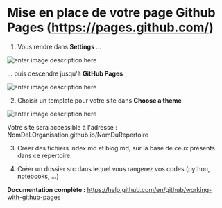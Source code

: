 # Mise en place de votre page Github Pages (https://pages.github.com/)

1) Vous rendre dans **Settings** ...

![enter image description here](https://pages.github.com/images/repo-settings@2x.png)

... puis descendre jusqu'à **GitHub Pages**

![enter image description here](https://pages.github.com/images/launch-theme-chooser@2x.png)

2) Choisir un template pour votre site dans **Choose a theme**

![enter image description here](https://pages.github.com/images/theme-chooser@2x.png)

Votre site sera accessible à l'adresse : NomDeLOrganisation.github.io/NomDuRepertoire

3. Créer des fichiers index.md et blog.md, sur la base de ceux présents dans ce répertoire.

4. Créer un dossier src dans lequel vous rangerez vos codes (python, notebooks, ...)

**Documentation complète :** https://help.github.com/en/github/working-with-github-pages
